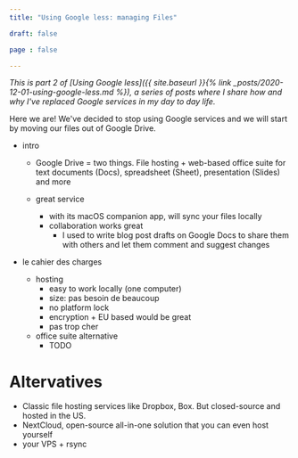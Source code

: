 ```yaml
---
title: "Using Google less: managing Files"

draft: false

page : false

---
```


*This is part 2 of [Using Google less]({{ site.baseurl }}{% link _posts/2020-12-01-using-google-less.md %}),
a series of posts where I share how and why I've replaced Google services in my
day to day life.*

Here we are! We've decided to stop using Google services and we will start by
moving our files out of Google Drive.

- intro
  - Google Drive = two things. File hosting + web-based office suite for text
      documents (Docs), spreadsheet (Sheet), presentation (Slides) and more

  - great service
    - with its macOS companion app, will sync your files locally 
    - collaboration works great
      - I used to write blog post drafts on Google Docs to share them with
          others and let them comment and suggest changes

- le cahier des charges
  - hosting
    - easy to work locally (one computer)
    - size: pas besoin de beaucoup
    - no platform lock
    - encryption + EU based would be great
    - pas trop cher
  - office suite alternative
    - TODO

# Altervatives

- Classic file hosting services like Dropbox, Box. But closed-source and hosted
    in the US.
- NextCloud, open-source all-in-one solution that you can even host yourself
- your VPS + rsync

